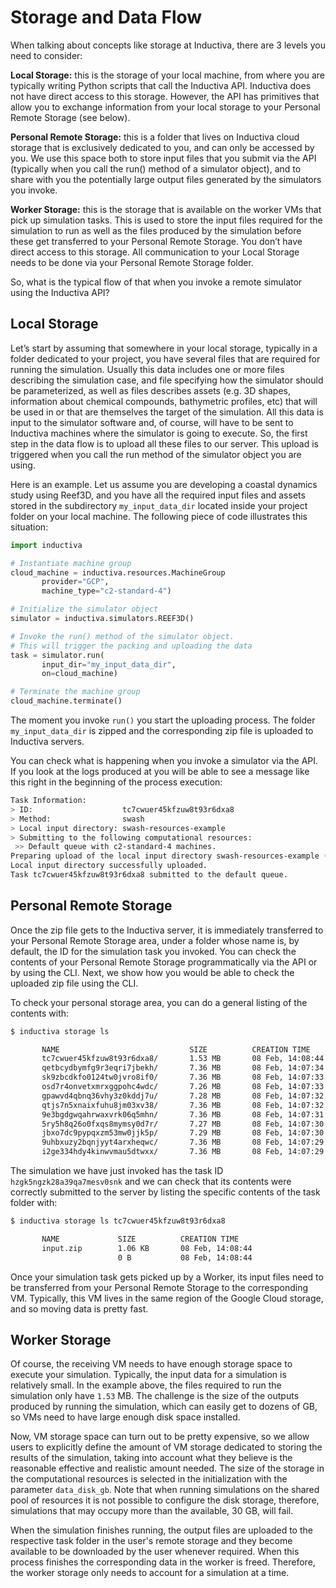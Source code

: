 # Storage and Data Flow

When talking about concepts like storage at Inductiva, there are 3 levels you 
need to consider:

**Local Storage:** this is the storage of your local machine, from where you are 
typically writing Python scripts that call the Inductiva API. Inductiva does not 
have direct access to this storage. However, the API has primitives that allow you 
to exchange information from your local storage to your Personal Remote Storage 
(see below).

**Personal Remote Storage:** this is a folder that lives on Inductiva cloud storage 
that is exclusively dedicated to you, and can only be accessed by you. We use this 
space both to store input files that you submit via the API (typically when you 
call the run() method of a simulator object), and to share with you the potentially 
large output files generated by the simulators you invoke.

**Worker Storage:** this is the storage that is available on the worker VMs that pick 
up simulation tasks. This is used to store the input files required for the simulation 
to run as well as the files produced by the simulation before these get transferred 
to your Personal Remote Storage. You don’t have direct access to this storage. All 
communication to your Local Storage needs to be done via your Personal Remote Storage folder.

So, what is the typical flow of that when you invoke a remote simulator using the 
Inductiva API? 

## Local Storage

Let’s start by assuming that somewhere in your local storage, typically in a 
folder dedicated to your project, you have several files that are required for 
running the simulation. Usually this data includes one or more files describing 
the simulation case, and file specifying how the simulator should be parameterized, 
as well as files describes assets (e.g. 3D shapes, information about chemical compounds, 
bathymetric profiles, etc) that will be used in or that are themselves the target 
of the simulation. All this data is input to the simulator software and, of course, 
will have to be sent to Inductiva machines where the simulator is going to execute. 
So, the first step in the data flow is to upload all these files to our server. 
This upload is triggered when you call the run method of the simulator object 
you are using. 

Here is an example. Let us assume you are developing a coastal dynamics study 
using Reef3D, and you have all the required input files and assets stored in the 
subdirectory `my_input_data_dir` located inside your project folder on your local 
machine. The following piece of code illustrates this situation:

```python
import inductiva

# Instantiate machine group
cloud_machine = inductiva.resources.MachineGroup
       provider="GCP",
       machine_type="c2-standard-4")

# Initialize the simulator object
simulator = inductiva.simulators.REEF3D()

# Invoke the run() method of the simulator object. 
# This will trigger the packing and uploading the data
task = simulator.run(
       input_dir="my_input_data_dir",
       on=cloud_machine)

# Terminate the machine group
cloud_machine.terminate()
```

The moment you invoke `run()` you start the uploading process. The folder `my_input_data_dir`
is zipped and the corresponding zip file is uploaded to Inductiva servers.
 
You can check what is happening when you invoke a simulator via the API. 
If you look at the logs produced at you will be able to see a message like this 
right in the beginning of the process execution:

```bash
Task Information:
> ID:                    tc7cwuer45kfzuw8t93r6dxa8
> Method:                swash
> Local input directory: swash-resources-example
> Submitting to the following computational resources:
 >> Default queue with c2-standard-4 machines.
Preparing upload of the local input directory swash-resources-example (160 B).
Local input directory successfully uploaded.
Task tc7cwuer45kfzuw8t93r6dxa8 submitted to the default queue.
```

## Personal Remote Storage

Once the zip file gets to the Inductiva server, it is immediately 
transferred to your Personal Remote Storage area, under a folder whose 
name is, by default, the ID for the simulation task you invoked. You can 
check the contents of your  Personal Remote Storage programmatically via 
the API or by using the CLI. Next, we show how you would be able to check the uploaded zip file using the CLI.

To check your personal storage area, you can do a general listing of the contents with:
```bash
$ inductiva storage ls

       NAME                             SIZE          CREATION TIME
       tc7cwuer45kfzuw8t93r6dxa8/       1.53 MB       08 Feb, 14:08:44
       qetbcydbymfg9r3eqri7jbekh/       7.36 MB       08 Feb, 14:07:34
       sk9zbcdkfo0124tw0jvro8if0/       7.36 MB       08 Feb, 14:07:33
       osd7r4onvetxmrxggpohc4wdc/       7.26 MB       08 Feb, 14:07:33
       gpawvd4qbnq36vhy3z0kddj7u/       7.28 MB       08 Feb, 14:07:32
       qtjs7n5xnaixfuhu8jm03xv38/       7.36 MB       08 Feb, 14:07:32
       9e3bgdgwqahrwaxvrk06q5mhn/       7.36 MB       08 Feb, 14:07:31
       5ry5h8q26o0fxqs8mymsy0d7r/       7.27 MB       08 Feb, 14:07:30
       jbxo7dc9pypqxzm53mw0jjk5p/       7.29 MB       08 Feb, 14:07:30
       9uhbxuzy2bqnjyyt4arxheqwc/       7.36 MB       08 Feb, 14:07:29
       i2ge334hdy4kinwvmau5dtwxx/       7.36 MB       08 Feb, 14:07:29

```

The simulation we have just invoked has the task ID `hzgk5ngzk28a39qa7mesv0snk`
and we can check that its contents were correctly submitted to the server by listing
the specific contents of the task folder with:

```bash
$ inductiva storage ls tc7cwuer45kfzuw8t93r6dxa8

       NAME             SIZE          CREATION TIME
       input.zip        1.06 KB       08 Feb, 14:08:44
                        0 B           08 Feb, 14:08:44
```

Once your simulation task gets picked up by a Worker, its input files need to be
transferred from your Personal Remote Storage to the corresponding VM. Typically,
this VM lives in the same region of the Google Cloud storage, and so moving data
is pretty fast.

## Worker Storage

Of course, the receiving VM needs to have enough storage space to execute your simulation. 
Typically, the input data for a simulation is relatively small. In the example above, the 
files required to run the simulation only have `1.53` MB. The 
challenge is the size of the outputs produced by running the simulation, which can easily 
get to dozens of GB, so VMs need to have large enough disk space installed.

Now, VM storage space can turn out to be pretty expensive, so we allow users to 
explicitly define the amount of VM storage dedicated to storing the results of the 
simulation, taking into account what they believe is the reasonable effective and
realistic amount needed. The size of the storage in the computational resources
is selected in the initialization with the parameter `data_disk_gb`. Note that when
running simulations on the shared pool of resources it is not possible to configure
the disk storage, therefore, simulations that may occupy more than the available,
30 GB, will fail.

When the simulation finishes running, the output files are uploaded to the respective
task folder in the user's remote storage and they become available to be downloaded
by the user whenever required. When this process finishes the corresponding data 
in the worker is freed. Therefore, the worker storage only needs to account for a
simulation at a time.

